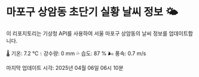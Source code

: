 
# 마포구 상암동 초단기 실황 날씨 정보 🌤️

이 리포지토리는 기상청 API를 사용하여 서울 마포구 상암동의 날씨 정보를 업데이트합니다. 

🌡️ 기온: 7.2 ℃
💧 강수량: 0 mm
💦 습도: 87 %
🌬️ 풍속: 0.7 m/s

마지막 업데이트 시각: 2025년 04월 06일 06시 10분    
